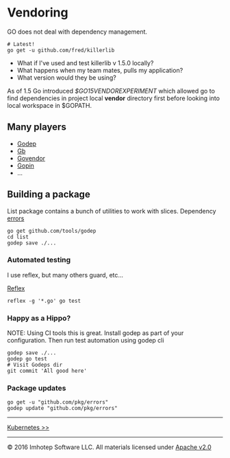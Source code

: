 # Vendoring

GO does not deal with dependency management. 

```shell
# Latest!
go get -u github.com/fred/killerlib
```

* What if I've used and test killerlib v 1.5.0 locally? 
* What happens when my team mates, pulls my application? 
* What version would they be using?

As of 1.5 Go introduced *$GO15VENDOREXPERIMENT* which allowed go to find dependencies in project local **vendor**
directory first before looking into local workspace in $GOPATH.

## Many players

* [Godep](https://github.com/tools/godep)
* [Gb](http://getgb.io/)
* [Govendor](https://github.com/kardianos/govendor)
* [Gopin](https://github.com/laher/gopin)
* ...

## Building a package

List package contains a bunch of utilities to work with slices.
Dependency [errors](https://github.com/pkg/errors) 

```shell
go get github.com/tools/godep
cd list
godep save ./...
```

### Automated testing

I use reflex, but many others guard, etc...

[Reflex](https://github.com/cespare/reflex)

```shell
reflex -g '*.go' go test
```

### Happy as a Hippo?

NOTE: Using CI tools this is great. Install godep as part of your configuration. Then run test automation using godep cli

```shell
godep save ./...
godep go test
# Visit Godeps dir
git commit 'All good here'
```

### Package updates

```shell
go get -u "github.com/pkg/errors"
godep update "github.com/pkg/errors"
```

---
[Kubernetes >>](3.07_k8s.md)

---
© 2016 Imhotep Software LLC. All materials licensed under [Apache v2.0](http://www.apache.org/licenses/LICENSE-2.0)